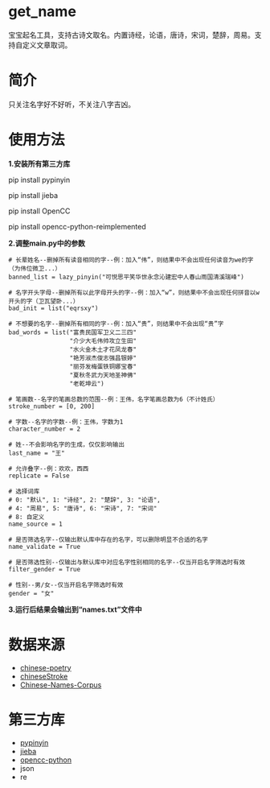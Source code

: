 # get_name
宝宝起名工具，支持古诗文取名。内置诗经，论语，唐诗，宋词，楚辞，周易。支持自定义文章取词。
# 简介
只关注名字好不好听，不关注八字吉凶。
# 使用方法
**1.安装所有第三方库**

pip install pypinyin

pip install jieba

pip install OpenCC

pip install opencc-python-reimplemented

**2.调整main.py中的参数**
```
# 长辈姓名--删掉所有读音相同的字--例：加入“伟”，则结果中不会出现任何读音为we的字（为伟位微卫...）
banned_list = lazy_pinyin("可悦思平笑华世永念沁建宏中人春山雨国清溪瑞峰")

# 名字开头字母--删掉所有以此字母开头的字--例：加入“w”，则结果中不会出现任何拼音以w开头的字（卫瓦望卧...）
bad_init = list("eqrsxy")

# 不想要的名字--删掉所有相同的字--例：加入“贵”，则结果中不会出现“贵”字
bad_words = list("富贵民国军卫义二三四"
                 "介少大毛伟帅攻立生田"
                 "水火金木土才花凤龙春"
                 "艳芳淑杰俊志强昌银婷"
                 "丽芬发梅蛋铁铜娜宝春"
                 "夏秋冬武力天地圣神佛"
                 "老乾坤云")
                 
# 笔画数--名字的笔画总数的范围--例：王伟，名字笔画总数为6（不计姓氏）
stroke_number = [0, 200]

# 字数--名字的字数--例：王伟，字数为1
character_number = 2

# 姓--不会影响名字的生成，仅仅影响输出
last_name = "王"

# 允许叠字--例：欢欢，西西
replicate = False

# 选择词库
# 0: "默认", 1: "诗经", 2: "楚辞", 3: "论语",
# 4: "周易", 5: "唐诗", 6: "宋诗", 7: "宋词"
# 8: 自定义
name_source = 1

# 是否筛选名字--仅输出默认库中存在的名字，可以删除明显不合适的名字
name_validate = True

# 是否筛选性别--仅输出与默认库中对应名字性别相同的名字--仅当开启名字筛选时有效
filter_gender = True

# 性别--男/女--仅当开启名字筛选时有效
gender = "女"
```

**3.运行后结果会输出到“names.txt”文件中**

# 数据来源
* [chinese-poetry](https://github.com/chinese-poetry/chinese-poetry)
* [chineseStroke](https://github.com/WTree/chineseStroke)
* [Chinese-Names-Corpus](https://github.com/wainshine/Chinese-Names-Corpus)
# 第三方库
* [pypinyin](https://github.com/mozillazg/python-pinyin)
* [jieba](https://github.com/fxsjy/jieba)
* [opencc-python](https://github.com/yichen0831/opencc-python)
* json
* re
